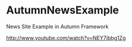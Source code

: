 AutumnNewsExample
=================

News Site Example in Autumn Framework

http://www.youtube.com/watch?v=NEY7jbbg1Zg
